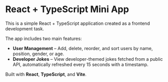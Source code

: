 # React + TypeScript Mini App

This is a simple React + TypeScript application created as a frontend development task.

The app includes two main features:

- **User Management** – Add, delete, reorder, and sort users by name, position, gender, or age.
- **Developer Jokes** – View developer-themed jokes fetched from a public API, automatically refreshed every 15 seconds
  with a timestamp.

Built with **React**, **TypeScript**, and **Vite**.